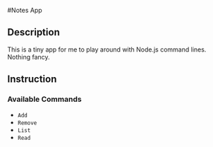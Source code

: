#Notes App
## Description
This is a tiny app for me to play around with Node.js command lines. Nothing fancy. 

## Instruction
### Available Commands
* ``Add``
* ``Remove``
* ``List``
* ``Read``

